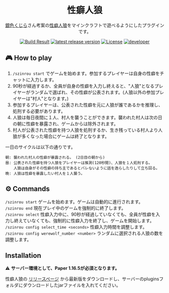 <h1 align="center">性癖人狼</h1>

<p align="center"><a href="https://twitter.com/silver_whale_">銀色くじら</a>さん考案の<a href="https://twitter.com/silver_whale_/status/971322036567072778">性癖人狼</a>をマインクラフトで遊べるようにしたプラグインです。</p>

<div align="center">
    <a href="https://github.com/TeamKun/seihekizinrou"><img src="https://img.shields.io/github/workflow/status/TeamKun/seihekizinrou/Build?style=flat-square" alt="Build Result"></a>
    <a href="https://github.com/TeamKun/seihekizinrou"><img src="https://img.shields.io/github/v/release/TeamKun/seihekizinrou?color=blueviolet&label=version&style=flat-square" alt="latest release version"></a>
    <a href="https://opensource.org/licenses/mit-license.php"><img src="https://img.shields.io/static/v1?label=license&message=MIT&style=flat-square&color=blue" alt="License"></a>
    <a href="https://twitter.com/kotx__"><img src="https://img.shields.io/static/v1?label=developer&message=kotx__&style=flat-square&color=orange" alt="developer"></a>
</div>


## 🎮 How to play
1. `/szinrou start` でゲームを始めます。参加するプレイヤーは自身の性癖をチャットに入力します。
2. 90秒が経過するか、全員が自身の性癖を入力し終えると、"人狼"となるプレイヤーがランダムで選ばれ、その性癖が公表されます。(人狼以外の参加プレイヤーは"村人"となります。)
3. 参加するプレイヤーは、公表された性癖を元に人狼が誰であるかを推理し、処刑する必要があります。
4. 人狼は毎日夜間に１人、村人を襲うことができます。襲われた村人は次の日の朝に性癖を暴露され、ゲームからは除外されます。
5. 村人が公表された性癖を持つ人狼を処刑するか、生き残っている村人より人狼が多くなった場合にゲームは終了となります。

一日のサイクルは以下の通りです。
```
朝: 襲われた村人の性癖が暴露される。 (2日目の朝から)
昼: 公表された性癖を持つ人狼をプレイヤーは推測(120秒間)、人狼を１人処刑する。
　  人狼は自身がその性癖の持ち主であるとバレないように話を逸らしたりして立ち回る。
晩: 人狼は性癖を暴露したい村人を１人襲う。
```

## ⚙️ Commands
`/szinrou start` ゲームを始めます。ゲームは自動的に進行されます。  
`/szinrou end` 現在プレイ中のゲームを強制的に終了します。  
`/szinrou select` 性癖入力中に、90秒が経過していなくても、全員が性癖を入力し終えていなくても、強制的に性癖入力を終了し、ゲームを開始します。  
`/szinrou config select_time <seconds>` 性癖入力時間を調整します。  
`/szinrou config werewolf_number <number>` ランダムに選択される人狼の数を調整します。  

## Installation
⚠️ **サーバー環境として、Paper 1.16.5が必須となります。**  
  
性癖人狼の [リリースページ](https://github.com/TeamKun/seihekizinrou/releases/latest) から最新版をダウンロードし、サーバーのpluginsフォルダにダウンロードしたjarファイルを入れてください。  
